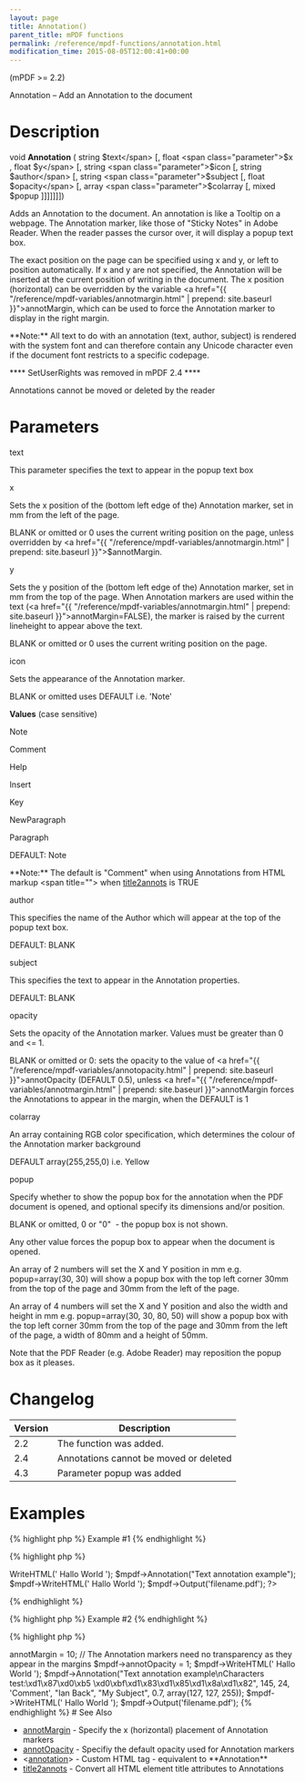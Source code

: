 ```yaml
---
layout: page
title: Annotation()
parent_title: mPDF functions
permalink: /reference/mpdf-functions/annotation.html
modification_time: 2015-08-05T12:00:41+00:00
---
```


(mPDF &gt;= 2.2)

Annotation – Add an Annotation to the document

# Description

void **Annotation** ( string <span class="parameter">$text</span> [, float <span class="parameter">$x</span> , float <span class="parameter">$y</span> [, string <span class="parameter">$icon</span> [, string <span class="parameter">$author</span> [, string <span class="parameter">$subject</span> [, float <span class="parameter">$opacity</span> [, array <span class="parameter">$colarray</span> [, mixed <span class="parameter">$popup</span> ]]]]]]])

Adds an Annotation to the document. An annotation is like a Tooltip on a webpage. The Annotation marker, like those of "Sticky Notes" in Adobe Reader. When the reader passes the cursor over, it will display a popup text box.

The exact position on the page can be specified using <span class="parameter">x</span> and <span class="parameter">y</span>, or left to position automatically. If <span class="parameter">x</span> and <span class="parameter">y</span> are not specified, the Annotation will be inserted at the current position of writing in the document. The <span class="parameter">x</span> position (horizontal) can be overridden by the variable <a href="{{ "/reference/mpdf-variables/annotmargin.html" | prepend: site.baseurl }}">annotMargin</a>, which can be used to force the Annotation marker to display in the right margin.

<div class="alert alert-info" role="alert">**Note:** All text to do with an annotation (text, author, subject) is rendered with the system font and can therefore contain any Unicode character even if the document font restricts to a specific codepage.</div>

**** SetUserRights was removed in mPDF 2.4 ****

Annotations cannot be moved or deleted by the reader

# Parameters

<span class="parameter">text</span>

This parameter specifies the text to appear in the popup text box

<span class="parameter">x</span>

Sets the <span class="parameter">x</span> position of the (bottom left edge of the) Annotation marker, set in mm from the left of the page.

<span class="smallblock">BLANK</span> or omitted or 0 uses the current writing position on the page, unless overridden by <a href="{{ "/reference/mpdf-variables/annotmargin.html" | prepend: site.baseurl }}">$annotMargin</a>.

<span class="parameter">y</span>

Sets the <span class="parameter">y</span> position of the (bottom left edge of the) Annotation marker, set in mm from the top of the page. When Annotation markers are used within the text (<a href="{{ "/reference/mpdf-variables/annotmargin.html" | prepend: site.baseurl }}">annotMargin</a>=<span class="smallblock">FALSE</span>), the marker is raised by the current lineheight to appear above the text.

<span class="smallblock">BLANK</span> or omitted or 0 uses the current writing position on the page.

<span class="parameter">icon</span>

Sets the appearance of the Annotation marker.

<span class="smallblock">BLANK</span> or omitted uses <span class="smallblock">DEFAULT</span> i.e. 'Note'

**Values** (case sensitive)

Note

Comment

Help

Insert

Key

NewParagraph

Paragraph

<span class="smallblock">DEFAULT:</span> Note

<div class="alert alert-info" role="alert">**Note:** The default is "Comment" when using Annotations from HTML markup &lt;span title=""&gt; when <a href="{{ "/reference/mpdf-variables/title2annots.html" | prepend: site.baseurl }}">title2annots</a> is <span class="smallblock">TRUE</span></div>

<span class="parameter">author</span>

This specifies the name of the Author which will appear at the top of the popup text box.

<span class="smallblock">DEFAULT</span>: <span class="smallblock">BLANK</span>

<span class="parameter">subject</span>

This specifies the text to appear in the Annotation properties.

<span class="smallblock">DEFAULT</span>: <span class="smallblock">BLANK</span>

<span class="parameter">opacity</span>

Sets the opacity of the Annotation marker. Values must be greater than 0 and &lt;= 1.

<span class="smallblock">BLANK</span> or omitted or 0: sets the opacity to the value of <a href="{{ "/reference/mpdf-variables/annotopacity.html" | prepend: site.baseurl }}">annotOpacity</a> (<span class="smallblock">DEFAULT</span> 0.5), unless <a href="{{ "/reference/mpdf-variables/annotmargin.html" | prepend: site.baseurl }}">annotMargin</a> forces the Annotations to appear in the margin, when the <span class="smallblock">DEFAULT</span> is 1

<span class="parameter">colarray</span>

An array containing RGB color specification, which determines the colour of the Annotation marker background

<span class="smallblock">DEFAULT</span> array(255,255,0) i.e. Yellow

<span class="parameter">popup</span>

Specify whether to show the popup box for the annotation when the PDF document is opened, and optional specify its dimensions and/or position.

<span class="smallblock">BLANK</span> or omitted, 0 or "0"  - the popup box is not shown.

Any other value forces the popup box to appear when the document is opened.

An array of 2 numbers will set the X and Y position in mm e.g. <span class="parameter">popup=</span>array(30, 30) will show a popup box with the top left corner 30mm from the top of the page and 30mm from the left of the page.

An array of 4 numbers will set the X and Y position and also the width and height in mm e.g. <span class="parameter">popup=</span>array(30, 30, 80, 50) will show a popup box with the top left corner 30mm from the top of the page and 30mm from the left of the page, a width of 80mm and a height of 50mm.

Note that the PDF Reader (e.g. Adobe Reader) may reposition the popup box as it pleases.

# Changelog

<table class="table"> <thead>
<tr> <th>Version</th><th>Description</th> </tr>
</thead> <tbody>
<tr>
<td>2.2</td>
<td>The function was added.</td>
</tr>
<tr>
<td>2.4</td>
<td>Annotations cannot be moved or deleted</td>
</tr>
<tr>
<td>4.3</td>
<td>Parameter <span class="parameter">popup</span> was added</td>
</tr>
</tbody> </table>

# Examples

{% highlight php %}
Example #1
{% endhighlight %}

{% highlight php %}
<?php

$mpdf = new mPDF();

$mpdf->WriteHTML('
Hallo World
');

$mpdf->Annotation("Text annotation example");

$mpdf->WriteHTML('
Hallo World
');

$mpdf->Output('filename.pdf');

?>
{% endhighlight %}

{% highlight php %}
Example #2
{% endhighlight %}

{% highlight php %}
<?php

$mpdf = new mPDF();

// The Annotation markers will appear 10mm in from the right margin of the page

$mpdf->annotMargin = 10;

// The Annotation markers need no transparency as they appear in the margins

$mpdf->annotOpacity = 1;

$mpdf->WriteHTML('
Hallo World
');

$mpdf->Annotation("Text annotation example\nCharacters test:\xd1\x87\xd0\xb5 \xd0\xbf\xd1\x83\xd1\x85\xd1\x8a\xd1\x82", 145, 24, 'Comment', "Ian Back", "My Subject", 0.7, array(127, 127, 255));

$mpdf->WriteHTML('
Hallo World
');

$mpdf->Output('filename.pdf');
{% endhighlight %}

# See Also

<ul>
<li class="manual_boxlist"><a href="http://uk3.php.net/manual/en/function.explode.php"> </a><a href="{{ "/reference/mpdf-variables/annotmargin.html" | prepend: site.baseurl }}">annotMargin</a> - Specify the x (horizontal) placement of Annotation markers</li>
<li class="manual_boxlist"><a href="{{ "/reference/mpdf-variables/annotopacity.html" | prepend: site.baseurl }}">annotOpacity</a> - Specifiy the default opacity used for Annotation markers</li>
<li class="manual_boxlist">&lt;<a href="{{ "/reference/html-control-tags/annotation.html" | prepend: site.baseurl }}">annotation</a>&gt; - Custom HTML tag - equivalent to **Annotation**</li>
<li class="manual_boxlist"><a href="{{ "/reference/mpdf-variables/title2annots.html" | prepend: site.baseurl }}">title2annots</a> - Convert all HTML element <span class="parameter">title</span> attributes to Annotations</li>
</ul>
